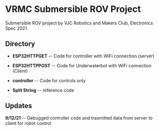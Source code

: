 # VRMC Submersible ROV Project
Submersible ROV project by VJC Robotics and Makers Club, Electronics Spec 2021.

## Directory
- **ESP32HTTPGET** -- Code for controller with WiFi connection (server)
 
- **ESP32HTTPPOST** -- Code for Underwaterbot with WiFi connection (Client)
 
- **controller** -- Code for controls only

- **Split String** -- reference code 

## Updates
**9/12/21** -- Debugged controller code and trasmitted data from server to client for robot control
